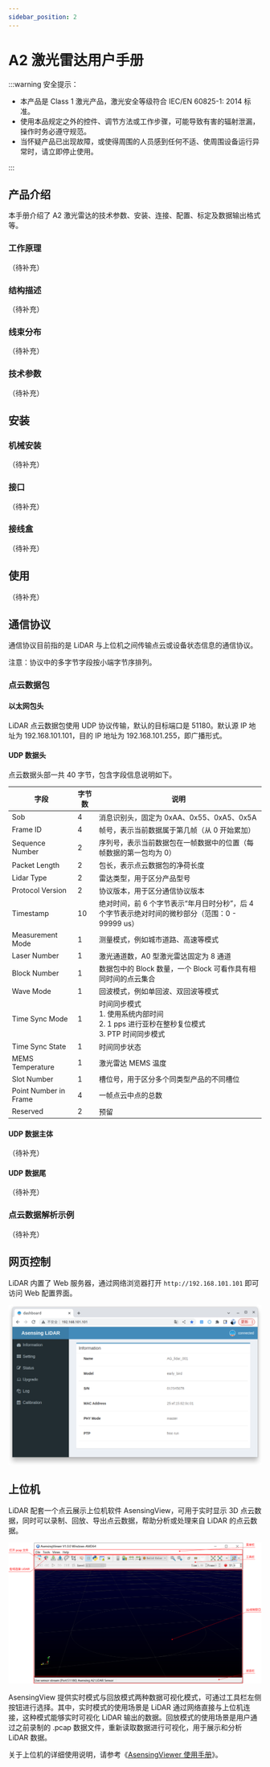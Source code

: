 ```yaml
---
sidebar_position: 2
---
```


# A2 激光雷达用户手册


:::warning 安全提示：

- 本产品是 Class 1 激光产品，激光安全等级符合 IEC/EN 60825-1: 2014 标准。
- 使用本品规定之外的控件、调节方法或工作步骤，可能导致有害的辐射泄漏，操作时务必遵守规范。
- 当怀疑产品已出现故障，或使得周围的人员感到任何不适、使周围设备运行异常时，请立即停止使用。

:::

## 产品介绍

本手册介绍了 A2 激光雷达的技术参数、安装、连接、配置、标定及数据输出格式等。



### 工作原理

（待补充）

### 结构描述

（待补充）

### 线束分布

（待补充）

### 技术参数

（待补充）

## 安装

### 机械安装

（待补充）

### 接口

（待补充）

### 接线盒

（待补充）

## 使用

（待补充）


## 通信协议

通信协议目前指的是 LiDAR 与上位机之间传输点云或设备状态信息的通信协议。

注意：协议中的多字节字段按小端字节序排列。

### 点云数据包

#### 以太网包头

LiDAR 点云数据包使用 UDP 协议传输，默认的目标端口是 51180。默认源 IP 地址为 192.168.101.101，目的 IP 地址为 192.168.101.255，即广播形式。

#### UDP 数据头

点云数据头部一共 40 字节，包含字段信息说明如下。

| 字段                  | 字节数 | 说明                                                         |
| --------------------- | ------ | ------------------------------------------------------------ |
| Sob                   | 4      | 消息识别头，固定为 0xAA、0x55、0xA5、0x5A                    |
| Frame ID              | 4      | 帧号，表示当前数据属于第几帧（从 0 开始累加）                |
| Sequence Number       | 2      | 序列号，表示当前数据包在一帧数据中的位置（每帧数据的第一包均为 0） |
| Packet Length         | 2      | 包长，表示点云数据包的净荷长度                               |
| Lidar Type            | 2      | 雷达类型，用于区分产品型号                                   |
| Protocol Version      | 2      | 协议版本，用于区分通信协议版本                               |
| Timestamp             | 10     | 绝对时间，前 6 个字节表示“年月日时分秒”，后 4 个字节表示绝对时间的微秒部分（范围：0 - 99999 us） |
| Measurement Mode      | 1      | 测量模式，例如城市道路、高速等模式                           |
| Laser Number          | 1      | 激光通道数，A0 型激光雷达固定为 8 通道                       |
| Block Number          | 1      | 数据包中的 Block 数量，一个 Block 可看作具有相同时间的点云集合 |
| Wave Mode             | 1      | 回波模式，例如单回波、双回波等模式                           |
| Time Sync Mode        | 1      | 时间同步模式<br/>1. 使用系统内部时间<br/>2. 1 pps 进行亚秒在整秒复位模式<br/>3. PTP 时间同步模式 |
| Time Sync State       | 1      | 时间同步状态                                                 |
| MEMS Temperature      | 1      | 激光雷达 MEMS 温度                                           |
| Slot Number           | 1      | 槽位号，用于区分多个同类型产品的不同槽位                     |
| Point Number in Frame | 4      | 一帧点云中点的总数                                           |
| Reserved              | 2      | 预留                                                         |



#### UDP 数据主体

（待补充）

#### UDP 数据尾

（待补充）

### 点云数据解析示例

（待补充）



## 网页控制

LiDAR 内置了 Web 服务器，通过网络浏览器打开 `http://192.168.101.101` 即可访问 Web 配置界面。

![](./images/WebServer-UI.png)



## 上位机

LiDAR 配套一个点云展示上位机软件 AsensingView，可用于实时显示 3D 点云数据，同时可以录制、回放、导出点云数据，帮助分析或处理来自 LiDAR 的点云数据。

![](./images/AsensingViewer_Main_UI_CN.png)

AsensingView 提供实时模式与回放模式两种数据可视化模式，可通过工具栏左侧按钮进行选择。其中，实时模式的使用场景是 LiDAR 通过网络直接与上位机连接，这种模式能够实时可视化 LiDAR 输出的数据。回放模式的使用场景是用户通过之前录制的 .pcap 数据文件，重新读取数据进行可视化，用于展示和分析 LiDAR 数据。

关于上位机的详细使用说明，请参考《[AsensingViewer 使用手册](/AsensingDocs/lidar/AsensingViewer_User_Manual)》。



